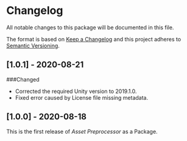 # Changelog
All notable changes to this package will be documented in this file.

The format is based on [Keep a Changelog](http://keepachangelog.com/en/1.0.0/)
and this project adheres to [Semantic Versioning](http://semver.org/spec/v2.0.0.html).

## [1.0.1] - 2020-08-21
###Changed
- Corrected the required Unity version to 2019.1.0.
- Fixed error caused by License file missing metadata.

## [1.0.0] - 2020-08-18
This is the first release of *Asset Preprocessor* as a Package.